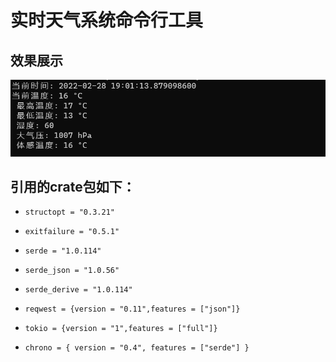 # 实时天气系统命令行工具

## 效果展示

![效果展示](./imgs/效果展示.png)

## 引用的crate包如下：

+ `structopt = "0.3.21"`

+ `exitfailure = "0.5.1"`

+ `serde = "1.0.114"`

+ `serde_json = "1.0.56"`

+ `serde_derive = "1.0.114"`

+ `reqwest = {version = "0.11",features = ["json"]}`

+ `tokio = {version = "1",features = ["full"]}`

+ `chrono = { version = "0.4", features = ["serde"] }`


